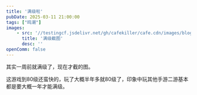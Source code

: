 ```yaml
---
title: '满级啦'
pubDate: 2025-03-11 21:00:00
tags: ["鸣潮"]
images:
    - src: '//testingcf.jsdelivr.net/gh/cafekiller/cafe.cdn/images/blogs/note250311.png'
      title: '满级截图'
      desc: ''
openComm: false
---
```


其实一周前就满级了，现在才截的图。

这游戏到80级还蛮快的，玩了大概半年多就80级了，印象中玩其他手游二游基本都是要大概一年才能满级。